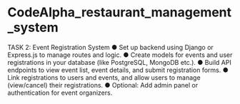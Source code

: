# CodeAlpha_restaurant_management_system
TASK 2: Event Registration System 
● Set up backend using Django or Express.js to manage routes and logic.
● Create models for events and user registrations in your database (like PostgreSQL, MongoDB etc.).
● Build API endpoints to view event list, event details, and submit registration forms.
● Link registrations to users and events, and allow users to manage (view/cancel) their registrations.
● Optional: Add admin panel or authentication for event organizers.
